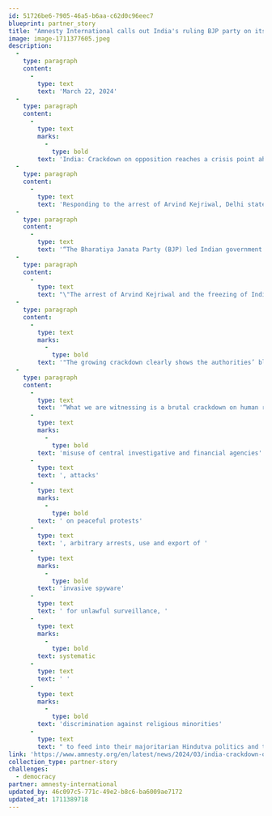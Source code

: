 ```yaml
---
id: 51726be6-7905-46a5-b6aa-c62d0c96eec7
blueprint: partner_story
title: "Amnesty International calls out India's ruling BJP party on its crackdown of the opposition."
image: image-1711377605.jpeg
description:
  -
    type: paragraph
    content:
      -
        type: text
        text: 'March 22, 2024'
  -
    type: paragraph
    content:
      -
        type: text
        marks:
          -
            type: bold
        text: 'India: Crackdown on opposition reaches a crisis point ahead of national elections'
  -
    type: paragraph
    content:
      -
        type: text
        text: 'Responding to the arrest of Arvind Kejriwal, Delhi state Chief Minister and opposition leader from the Aam Aadmi Party, along with freezing of bank accounts of another leading opposition party (Indian National Congress), Aakar Patel, chair of board at Amnesty International India, said:'
  -
    type: paragraph
    content:
      -
        type: text
        text: '“The Bharatiya Janata Party (BJP) led Indian government’s crackdown on peaceful dissent and opposition has now reached a crisis point. The authorities have repeatedly exploited and weaponized various financial and terrorism laws to systematically crackdown on human rights defenders, activists, critics, non-profit organisations, journalists, students, academics and political opposition. '
  -
    type: paragraph
    content:
      -
        type: text
        text: "\"The arrest of Arvind Kejriwal and the freezing of Indian National Congress’ bank accounts a few weeks before India holds its general elections show the authorities’ blatant failure to uphold the country’s international human rights obligations. \_"
  -
    type: paragraph
    content:
      -
        type: text
        marks:
          -
            type: bold
        text: '"The growing crackdown clearly shows the authorities’ blatant disregard for human rights and rule of law.'
  -
    type: paragraph
    content:
      -
        type: text
        text: '“What we are witnessing is a brutal crackdown on human rights including through the '
      -
        type: text
        marks:
          -
            type: bold
        text: 'misuse of central investigative and financial agencies'
      -
        type: text
        text: ', attacks'
      -
        type: text
        marks:
          -
            type: bold
        text: ' on peaceful protests'
      -
        type: text
        text: ', arbitrary arrests, use and export of '
      -
        type: text
        marks:
          -
            type: bold
        text: 'invasive spyware'
      -
        type: text
        text: ' for unlawful surveillance, '
      -
        type: text
        marks:
          -
            type: bold
        text: systematic
      -
        type: text
        text: ' '
      -
        type: text
        marks:
          -
            type: bold
        text: 'discrimination against religious minorities'
      -
        type: text
        text: " to feed into their majoritarian Hindutva politics and targeted suspension of opposition leaders from the Parliament who dare to hold the authorities to account.\" \_"
link: 'https://www.amnesty.org/en/latest/news/2024/03/india-crackdown-on-opposition-reaches-a-crisis-point-ahead-of-national-elections/'
collection_type: partner-story
challenges:
  - democracy
partner: amnesty-international
updated_by: 46c097c5-771c-49e2-b8c6-ba6009ae7172
updated_at: 1711389718
---
```

